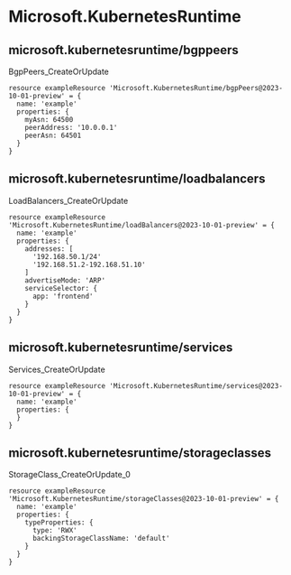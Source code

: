 # Microsoft.KubernetesRuntime

## microsoft.kubernetesruntime/bgppeers

BgpPeers_CreateOrUpdate
```bicep
resource exampleResource 'Microsoft.KubernetesRuntime/bgpPeers@2023-10-01-preview' = {
  name: 'example'
  properties: {
    myAsn: 64500
    peerAddress: '10.0.0.1'
    peerAsn: 64501
  }
}
```

## microsoft.kubernetesruntime/loadbalancers

LoadBalancers_CreateOrUpdate
```bicep
resource exampleResource 'Microsoft.KubernetesRuntime/loadBalancers@2023-10-01-preview' = {
  name: 'example'
  properties: {
    addresses: [
      '192.168.50.1/24'
      '192.168.51.2-192.168.51.10'
    ]
    advertiseMode: 'ARP'
    serviceSelector: {
      app: 'frontend'
    }
  }
}
```

## microsoft.kubernetesruntime/services

Services_CreateOrUpdate
```bicep
resource exampleResource 'Microsoft.KubernetesRuntime/services@2023-10-01-preview' = {
  name: 'example'
  properties: {
  }
}
```

## microsoft.kubernetesruntime/storageclasses

StorageClass_CreateOrUpdate_0
```bicep
resource exampleResource 'Microsoft.KubernetesRuntime/storageClasses@2023-10-01-preview' = {
  name: 'example'
  properties: {
    typeProperties: {
      type: 'RWX'
      backingStorageClassName: 'default'
    }
  }
}
```
